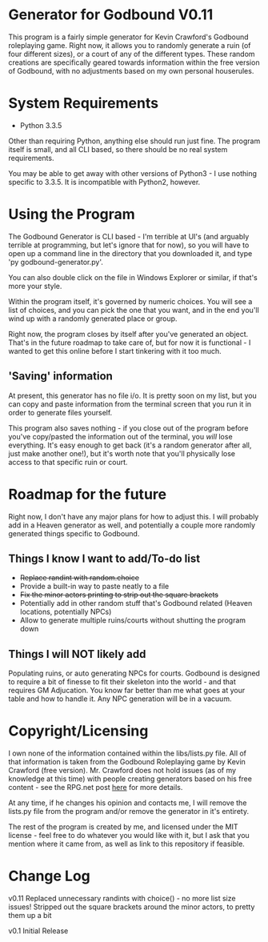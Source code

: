 # Generator for Godbound V0.11

This program is a fairly simple generator for Kevin Crawford's Godbound roleplaying game.  Right now, it allows you to randomly generate a ruin (of four different sizes), or a court of any of the different types.  These random creations are specifically geared towards information within the free version of Godbound, with no adjustments based on my own personal houserules.

# System Requirements
* Python 3.3.5

Other than requiring Python, anything else should run just fine.  The program itself is small, and all CLI based, so there should be no real system requirements.

You may be able to get away with other versions of Python3 - I use nothing specific to 3.3.5.  It is incompatible with Python2, however.

# Using the Program
The Godbound Generator is CLI based - I'm terrible at UI's (and arguably terrible at programming, but let's ignore that for now), so you will have to open up a command line in the directory that you downloaded it, and type 'py godbound-generator.py'.

You can also double click on the file in Windows Explorer or similar, if that's more your style.

Within the program itself, it's governed by numeric choices.  You will see a list of choices, and you can pick the one that you want, and in the end you'll wind up with a randomly generated place or group.

Right now, the program closes by itself after you've generated an object.  That's in the future roadmap to take care of, but for now it is functional - I wanted to get this online before I start tinkering with it too much.

## 'Saving' information
At present, this generator has no file i/o.  It is pretty soon on my list, but you can copy and paste information from the terminal screen that you run it in order to generate files yourself.

This program also saves nothing - if you close out of the program before you've copy/pasted the information out of the terminal, you *will* lose everything.  It's easy enough to get back (it's a random generator after all, just make another one!), but it's worth note that you'll physically lose access to that specific ruin or court.

# Roadmap for the future
Right now, I don't have any major plans for how to adjust this.  I will probably add in a Heaven generator as well, and potentially a couple more randomly generated things specific to Godbound.

## Things I know I want to add/To-do list
* ~~Replace randint with random.choice~~
* Provide a built-in way to paste neatly to a file
* ~~Fix the minor actors printing to strip out the square brackets~~
* Potentially add in other random stuff that's Godbound related (Heaven locations, potentially NPCs)
* Allow to generate multiple ruins/courts without shutting the program down

## Things I will NOT likely add
Populating ruins, or auto generating NPCs for courts.  Godbound is designed to require a bit of finesse to fit their skeleton into the world - and that requires GM Adjucation.  You know far better than me what goes at your table and how to handle it.  Any NPC generation will be in a vacuum.

# Copyright/Licensing
I own none of the information contained within the libs/lists.py file.  All of that information is taken from the Godbound Roleplaying game by Kevin Crawford (free version).  Mr. Crawford does not hold issues (as of my knowledge at this time) with people creating generators based on his free content - see the RPG.net post [here](https://forum.rpg.net/showthread.php?773601-Sine-Nomine-Godbound-Staff-Pick&p=21076036#post21076036) for more details.

At any time, if he changes his opinion and contacts me, I will remove the lists.py file from the program and/or remove the generator in it's entirety.

The rest of the program is created by me, and licensed under the MIT license - feel free to do whatever you would like with it, but I ask that you mention where it came from, as well as link to this repository if feasible.

# Change Log
v0.11
    Replaced unnecessary randints with choice() - no more list size issues!
    Stripped out the square brackets around the minor actors, to pretty them up a bit

v0.1
    Initial Release
